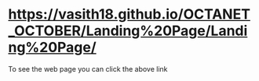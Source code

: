 # https://vasith18.github.io/OCTANET_OCTOBER/Landing%20Page/Landing%20Page/
To see the web page you can click the above link
